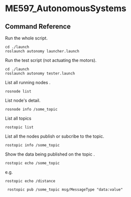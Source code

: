 # ME597_AutonomousSystems
## Command Reference

Run the whole script.   
```
cd ./launch
roslaunch autonomy launcher.launch
```
Run the test script (not actuating the motors).   
```
cd ./launch
roslaunch autonomy tester.launch
```
List all running nodes .   
```
rosnode list
```
List node's detail.
```
rosnode info /some_topic
```

List all topics 
```
rostopic list
```
List all the nodes publish or subcribe to the topic.  
```
rostopic info /some_topic
```
Show the data being published on the topic .
```
rostopic echo /some_topic
```
e.g.  
```
rostopic echo /distance
```

```
 rostopic pub /some_topic msg/MessageType "data:value"
 ```
